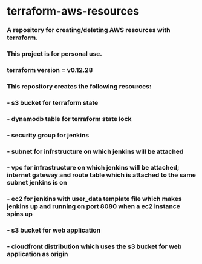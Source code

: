 # terraform-aws-resources
### A repository for creating/deleting AWS resources with terraform.
### This project is for personal use.

### terraform version = v0.12.28



### This repository creates the following resources:
### - s3 bucket for terraform state
### - dynamodb table for terraform state lock
### - security group for jenkins
### - subnet for infrstructure on which jenkins will be attached
### - vpc for infrastructure on which jenkins will be attached; internet gateway and route table which is attached to the same subnet jenkins is on
### - ec2 for jenkins with user_data template file which makes jenkins up and running on port 8080 when a ec2 instance spins up
### - s3 bucket for web application
### - cloudfront distribution which uses the s3 bucket for web application as origin
